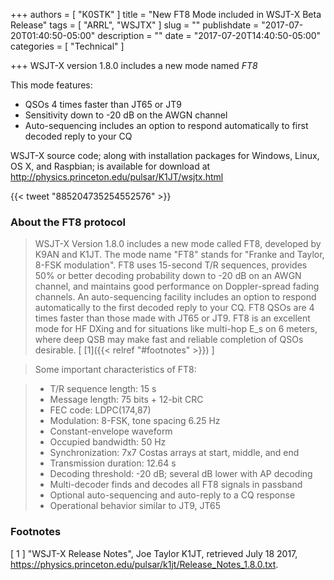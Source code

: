 +++
authors = [ "K0STK" ]
title = "New FT8 Mode included in WSJT-X Beta Release"
tags = [ "ARRL", "WSJTX" ]
slug = ""
publishdate = "2017-07-20T01:40:50-05:00"
description = ""
date = "2017-07-20T14:40:50-05:00"
categories = [ "Technical" ]

+++
WSJT-X version 1.8.0 includes a new mode named *FT8*

This mode features:

* QSOs 4 times faster than JT65 or JT9
* Sensitivity down to -20 dB on the AWGN channel
* Auto-sequencing includes an option to respond automatically to first decoded reply to your CQ

WSJT-X source code; along with installation packages for Windows,
Linux, OS X, and Raspbian; is available for download at
http://physics.princeton.edu/pulsar/K1JT/wsjtx.html
<!--more-->

{{< tweet "885204735254552576" >}}

### About the FT8 protocol

>WSJT-X Version 1.8.0 includes a new mode called FT8, developed by K9AN
and K1JT.  The mode name "FT8" stands for "Franke and Taylor, 8-FSK
modulation".  FT8 uses 15-second T/R sequences, provides 50% or
better decoding probability down to -20 dB on an AWGN channel, and 
maintains good performance on Doppler-spread fading channels.  An
auto-sequencing facility includes an option to respond automatically
to the first decoded reply to your CQ.  FT8 QSOs are 4 times faster
than those made with JT65 or JT9.  FT8 is an excellent mode for HF
DXing and for situations like multi-hop E_s on 6 meters, where deep
QSB may make fast and reliable completion of QSOs desirable.
<span style="font-style:normal;">[ [1]({{< relref "#footnotes" >}}) ]</span>

>Some important characteristics of FT8:

>* T/R sequence length: 15 s
>* Message length: 75 bits + 12-bit CRC
>* FEC code: LDPC(174,87)
>* Modulation: 8-FSK, tone spacing 6.25 Hz
>* Constant-envelope waveform
>* Occupied bandwidth: 50 Hz
>* Synchronization: 7x7 Costas arrays at start, middle, and end
>* Transmission duration: 12.64 s
>* Decoding threshold: -20 dB; several dB lower with AP decoding
>* Multi-decoder finds and decodes all FT8 signals in passband
>* Optional auto-sequencing and auto-reply to a CQ response
>* Operational behavior similar to JT9, JT65


### Footnotes

[ 1 ] "WSJT-X Release Notes",
Joe Taylor K1JT, retrieved July 18 2017,
https://physics.princeton.edu/pulsar/k1jt/Release_Notes_1.8.0.txt.
